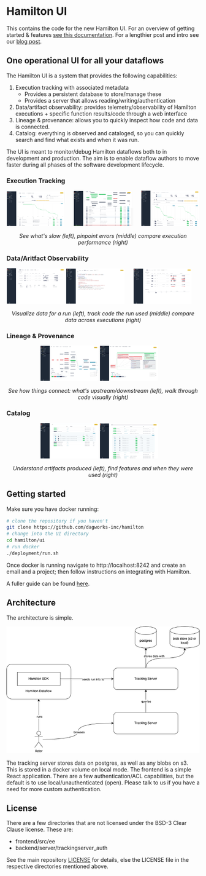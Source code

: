 # Hamilton UI

This contains the code for the new Hamilton UI. For an overview of getting started & features
[see this documentation](https://hamilton.dagworks.io/en/latest/concepts/ui). For a lengthier post and intro see our [blog post](https://blog.dagworks.io/p/hamilton-ui-streamlining-metadata).

## One operational UI for all your dataflows

The Hamilton UI is a system that provides the following capabilities:

1. Execution tracking with associated metadata
   * Provides a persistent database to store/manage these
   * Provides a server that allows reading/writing/authentication
2. Data/artifact observability: provides telemetry/observability of Hamilton executions + specific function results/code through a web interface
3. Lineage & provenance: allows you to quickly inspect how code and data is connected.
4. Catalog: everything is observed and cataloged, so you can quickly search and find what exists and when it was run.

The UI is meant to monitor/debug Hamilton dataflows both to in development and production. The aim is to enable
dataflow authors to move faster during all phases of the software development lifecycle.

### Execution Tracking

<p align="center">
  <img src="./screenshots/execution_waterfall_view.png" alt="Description1" width="30%" style="margin-right: 20px;"/>
  <img src="./screenshots/execution_graph_error.png" alt="Description2" width="30%" style="margin-right: 20px;"/>
  <img src="./screenshots/execution_comparison_waterfall.png" alt="Description3" width="30%"/>
</p>
<p align="center">
  <em>See what's slow (left), pinpoint errors (middle) compare execution performance (right)</em>
</p>

### Data/Aritfact Observability

<p align="center">
  <img src="./screenshots/execution_data_view.png" alt="Description3" width="30%"/>
  <img src="./screenshots/execution_code_view.png" alt="Description2" width="30%" style="margin-right: 20px;"/>
  <img src="./screenshots/execution_data_comparison.png" alt="Description1" width="30%" style="margin-right: 20px;"/>
</p>
<p align="center">
  <em>Visualize data for a run (left), track code the run used (middle) compare data across executions (right)</em>
</p>

### Lineage & Provenance

<p align="center">
  <img src="./screenshots/lineage_view.png" alt="Description3" width="30%"/>
  <img src="./screenshots/lineage_code_view_grouped_by_module.png" alt="Description2" width="30%" style="margin-right: 20px;"/>
</p>
<p align="center">
  <em>See how things connect: what's upstream/downstream (left), walk through code visually (right) </em>
</p>

### Catalog

<p align="center">
  <img src="./screenshots/catalog_artifact.png" alt="Description3" width="30%"/>
  <img src="./screenshots/catalog_transform.png" alt="Description2" width="30%" style="margin-right: 20px;"/>
</p>
<p align="center">
  <em>Understand artifacts produced (left), find features and when they were used (right) </em>
</p>

## Getting started

Make sure you have docker running:
```bash
# clone the repository if you haven't
git clone https://github.com/dagworks-inc/hamilton
# change into the UI directory
cd hamilton/ui
# run docker
./deployment/run.sh
```
Once docker is running navigate to http://localhost:8242 and create an email and a project; then follow
instructions on integrating with Hamilton.

A fuller guide can be found [here](https://hamilton.dagworks.io/en/latest/concepts/ui).

## Architecture

The architecture is simple.

![architecture-diagram](./hamilton-ui-architecture.png)

The tracking server stores data on postgres, as well as any blobs on s3. This is stored in a docker volume
on local mode. The frontend is a simple React application. There are a few authentication/ACL capabilities,
but the default is to use local/unauthenticated (open). Please talk to us if you have a need for more custom authentication.


## License

There are a few directories that are not licensed under the BSD-3 Clear Clause license. These are:
* frontend/src/ee
* backend/server/trackingserver_auth

See the main repository [LICENSE](../LICENSE) for details, else the LICENSE file in the respective directories
mentioned above.
